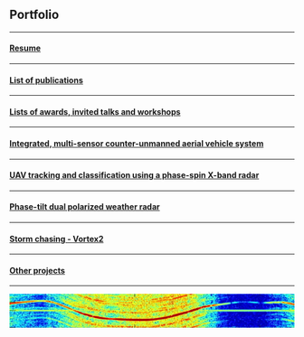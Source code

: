 ## Portfolio
---
#### [Resume](/pdf/KOrzel_CV_062022.pdf)
---
#### [List of publications](/publications)
---
#### [Lists of awards, invited talks and workshops](/invitedtalks)
---
#### [Integrated, multi-sensor counter-unmanned aerial vehicle system](/multisensorcounteruav)
---
#### [UAV tracking and classification using a phase-spin X-band radar](/uavumass)
---
#### [Phase-tilt dual polarized weather radar](/ptwr)
---
#### [Storm chasing - Vortex2](/vortex2)
---
#### [Other projects](/otherprojects)
---
<img src="images/dronesig.jpg?raw=true" width="512" height="60">
